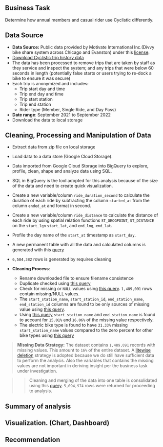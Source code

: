 ## Business Task
Determine how annual members and casual rider use Cyclistic differently.

## Data Source
* **Data Source:** Public data provided by Motivate International Inc.(Divvy bike share system across Chicago and Evanston) under this [license](https://ride.divvybikes.com/data-license-agreement).
* [Download Cyclistic trip history data](https://divvy-tripdata.s3.amazonaws.com/index.html)
* The data has been processed to remove trips that are taken by staff as they service and inspect the system; and any trips that were below 60 seconds in length (potentially false starts or users trying to re-dock a bike to ensure it was secure)
* Each trip is anonymized and includes:
    * Trip start day and time
    * Trip end day and time
    * Trip start station
    * Trip end station
    * Rider type (Member, Single Ride, and Day Pass)
* **Date range**: September 2021 to September 2022
* Download the data to local storage

## Cleaning, Processing and Manipulation of Data
* Extract data from zip file on local storage
* Load data to a data store (Google Cloud Storage).
* Data imported from Google Cloud Storage into BigQuery to explore, profile, clean, shape and analyze data using SQL.
* SQL in BigQuery is the tool adopted for this analysis because of the size of the data and need to create quick visualization.
* Create a new variable/column `ride_duration_second` to calculate the duration of each ride by subtracting the column `started_at` from the column `ended_at` and format in second.
* Create a new variable/column `ride_distance` to calculate the distance of each ride by using spatial relation functions `ST_GEOGPOINT`, `ST_DISTANCE` on the `start_lgn` `start_lat`, and `end_lng`, `end_lat`.
* Profile the day name of the `start_at` timestamp as `start_day`.
* A new permanent table with all the data and calculated columns is generated with this [query](https://github.com/decorouz/DataAnalysis-Portfolio/blob/main/Cyclistic-Case/uncleaned_divydata.sql)
* `6,584,382` rows is generated by requires cleaning


* **Cleaning Process**:
    - Rename downloaded file to ensure filename consistence 
    - Duplicate checked using [this query](https://github.com/decorouz/DataAnalysis-Portfolio/blob/main/Cyclistic-Case/duplicate_check.sql)
    - Check for missing or `NULL` values using [this query](https://github.com/decorouz/DataAnalysis-Portfolio/blob/main/Cyclistic-Case/columns_check.sql). `1,489,091` rows contain missing/NULL values. 
    - The `start_station_name`, `start_station_id`, `end_station_name`, `end_station_id` columns are found to be only sources of missing value using [this query](https://github.com/decorouz/DataAnalysis-Portfolio/blob/main/Cyclistic-Case/check_null.sql).
    - Using [this query](https://github.com/decorouz/DataAnalysis-Portfolio/blob/main/Cyclistic-Case/check_null.sql) `start_station_name` and `end_station_name` is found to account for `15.01%` and `16.06%` of the missing value respectively.
    - The electric bike type is found to have `31.33%` missing `start_station_name` values compared to the zero percent for other bike types using [this query](https://github.com/decorouz/DataAnalysis-Portfolio/blob/main/Cyclistic-Case/check_null.sql)

>**Missing Data Strategy:** The dataset contains `1,489,091` records with missing values. This amount to `16%` of the entire dataset. A [litewise deletion](https://humansofdata.atlan.com/2017/09/4-methods-missing-data/) strategy is adopted because we do still have sufficient data to perform the analysis. Also the variables that contains the missing values are not important in deriving insight per the business task under investigation.

>> Cleaning and merging of the data into one table is consolidated using this [query](https://github.com/decorouz/DataAnalysis-Portfolio/blob/main/Cyclistic-Case/clean_single_query.sql). `5,094,974` rows were returned for proceeding to analysis. 





## Summary of analysis
## Visualization. (Chart, Dashboard)
## Recommendation